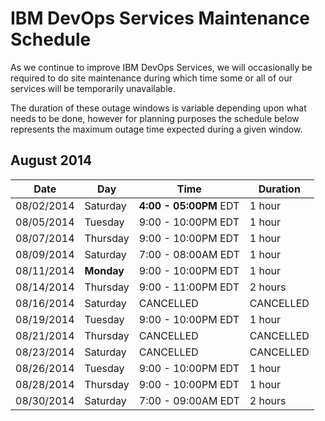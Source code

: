 # IBM DevOps Services Maintenance Schedule

As we continue to improve IBM DevOps Services, we will occasionally be required to do site maintenance during which time some or all of our services will be temporarily unavailable.

The duration of these outage windows is variable depending upon what needs to be done,  however for planning purposes the schedule below represents the maximum outage time expected during a given window.

## August 2014

| Date       | Day      | Time                | Duration |
|------------|----------|---------------------|----------|
| 08/02/2014 | Saturday | **4:00 - 05:00PM** EDT | 1 hour   |
| 08/05/2014 | Tuesday  | 9:00 - 10:00PM EDT  | 1 hour   |
| 08/07/2014 | Thursday | 9:00 - 10:00PM EDT  | 1 hour   |
| 08/09/2014 | Saturday | 7:00 - 08:00AM EDT  | 1 hour   |
| 08/11/2014 | **Monday**  | 9:00 - 10:00PM EDT  | 1 hour   |
| 08/14/2014 | Thursday | 9:00 - 11:00PM EDT  | 2 hours  |
| 08/16/2014 | Saturday | CANCELLED | CANCELLED   |
| 08/19/2014 | Tuesday  | 9:00 - 10:00PM EDT  | 1 hour   |
| 08/21/2014 | Thursday | CANCELLED  | CANCELLED   |
| 08/23/2014 | Saturday | CANCELLED  | CANCELLED   |
| 08/26/2014 | Tuesday  | 9:00 - 10:00PM EDT  | 1 hour   |
| 08/28/2014 | Thursday | 9:00 - 10:00PM EDT  | 1 hour   |
| 08/30/2014 | Saturday | 7:00 - 09:00AM EDT  | 2 hours  |